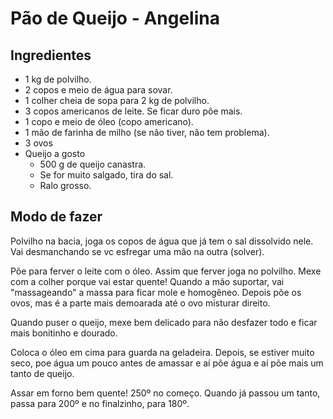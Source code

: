 Pão de Queijo - Angelina
========================

Ingredientes
------------

 * 1 kg de polvilho.
 * 2 copos e meio de água para sovar.
 * 1 colher cheia de sopa para 2 kg de polvilho.
 * 3 copos americanos de leite. Se ficar duro pôe mais.
 * 1 copo e meio de óleo (copo americano).
 * 1 mão de farinha de milho (se não tiver, não tem problema).
 * 3 ovos
 * Queijo a gosto
   - 500 g de queijo canastra.
   - Se for muito salgado, tira do sal.
   - Ralo grosso.
 
Modo de fazer
-------------

Polvilho na bacia, joga os copos de água que já tem o sal dissolvido nele. Vai desmanchando se vc esfregar uma mão na outra (solver).

Põe para ferver o leite com o óleo. Assim que ferver joga no polvilho. Mexe com a colher porque vai estar quente! Quando a mão suportar, vai "massageando" a massa para ficar mole e homogêneo. Depois põe os ovos, mas é a parte mais demoarada até o ovo misturar direito.

Quando puser o queijo, mexe bem delicado para não desfazer todo e ficar mais bonitinho e dourado.

Coloca o óleo em cima para guarda na geladeira. Depois, se estiver muito seco, poe água um pouco antes de amassar e aí põe água e aí põe mais um tanto de queijo.

Assar em forno bem quente! 250º no começo. Quando já passou um tanto, passa para 200º e no finalzinho, para 180º.

